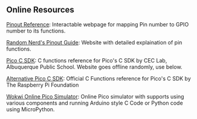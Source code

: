 ## Online Resources

[Pinout Reference](https://pico.pinout.xyz/): Interactable webpage for mapping Pin number to GPIO number to its functions.

[Random Nerd's Pinout Guide](https://randomnerdtutorials.com/raspberry-pi-pico-w-pinout-gpios/#Raspberry-Pi-Pico-Pinout-Diagram): Website with detailed explaination of pin functions.

[Pico C SDK](https://cec-code-lab.aps.edu/robotics/resources/pico-c-api/index.html): C functions reference for Pico's C SDK by CEC Lab, Albuquerque Public School. Website goes offline randomly, use below.

[Alternative Pico C SDK](https://www.raspberrypi.com/documentation/pico-sdk/hardware.html): Official C Functions reference for Pico's C SDK by The Raspberry Pi Foundation

[Wokwi Online Pico Simulator](https://wokwi.com/pi-pico): Online Pico simulator with supports using various components and running Arduino style C Code or Python code using MicroPython.


